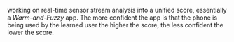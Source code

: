 
working on real-time sensor stream analysis into a unified score,
essentially a <i>Warm-and-Fuzzy</i> app.  The more confident the
app is that the phone is being used by the learned user the higher
the score, the less confident the lower the score.
